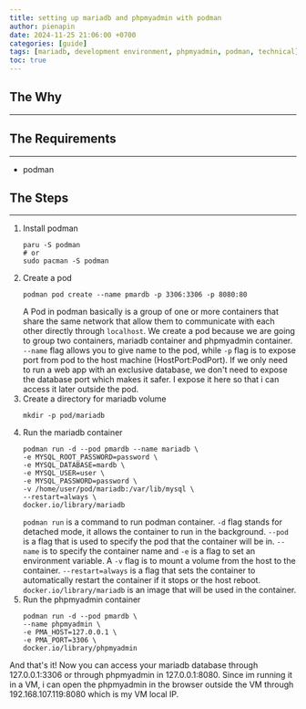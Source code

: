 ```yaml
---
title: setting up mariadb and phpmyadmin with podman
author: pienapin
date: 2024-11-25 21:06:00 +0700
categories: [guide]
tags: [mariadb, development environment, phpmyadmin, podman, technical]
toc: true
---
```


## The Why
---


## The Requirements
---
* podman

## The Steps
---
1. Install podman
    ```console
    paru -S podman
    # or
    sudo pacman -S podman
    ```
2. Create a pod
    ```console
    podman pod create --name pmardb -p 3306:3306 -p 8080:80
    ```
    A Pod in podman basically is a group of one or more containers that share the same network that allow them to communicate with each other directly through `localhost`.
    We create a pod because we are going to group two containers, mariadb container and phpmyadmin container. `--name` flag allows you to give name to the pod, while `-p` flag is to expose port from pod to the host machine (HostPort:PodPort). If we only need to run a web app with an exclusive database, we don't need to expose the database port which makes it safer. I expose it here so that i can access it later outside the pod.
3. Create a directory for mariadb volume
    ```console
    mkdir -p pod/mariadb
    ```
4. Run the mariadb container
    ```console
    podman run -d --pod pmardb --name mariadb \
    -e MYSQL_ROOT_PASSWORD=password \
    -e MYSQL_DATABASE=mardb \
    -e MYSQL_USER=user \
    -e MYSQL_PASSWORD=password \
    -v /home/user/pod/mariadb:/var/lib/mysql \
    --restart=always \
    docker.io/library/mariadb
    ```
    `podman run` is a command to run podman container. `-d` flag stands for detached mode, it allows the container to run in the background. `--pod` is a flag that is used to specify the pod that the container will be in. `--name` is to specify the container name and `-e` is a flag to set an environment variable. A `-v` flag is to mount a volume from the host to the container. `--restart=always` is a flag that sets the container to automatically restart the container if it stops or the host reboot. `docker.io/library/mariadb` is an image that will be used in the container.
5. Run the phpmyadmin container
    ```console
    podman run -d --pod pmardb \
    --name phpmyadmin \
    -e PMA_HOST=127.0.0.1 \
    -e PMA_PORT=3306 \
    docker.io/library/phpmyadmin
    ```

And that's it! Now you can access your mariadb database through 127.0.0.1:3306 or through phpmyadmin in 127.0.0.1:8080. Since im running it in a VM, i can open the phpmyadmin in the browser outside the VM through 192.168.107.119:8080 which is my VM local IP.
